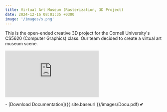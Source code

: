 ```yaml
---
title: Virtual Art Museum (Rasterization, 3D Project)
date: 2024-12-16 08:01:35 +0300
image: '/images/s.png'
---
```

This is the open-ended creative 3D project for the Cornell University's CS5620 (Computer Graphics) class. Our team decided to create a virtual art museum scene.

<p><iframe src="https://www.youtube.com/embed/QqObem-DAFc?si=njn7gofYLbi9v_U1" loading="lazy" frameborder="0" allowfullscreen></iframe></p>
 - [Download Documentation]({{ site.baseurl }}/images/Docu.pdf) 💕
